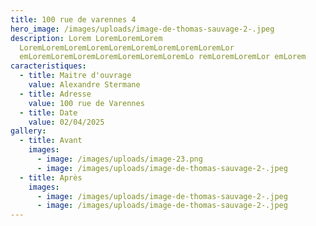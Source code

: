 ```yaml
---
title: 100 rue de varennes 4
hero_image: /images/uploads/image-de-thomas-sauvage-2-.jpeg
description: Lorem LoremLoremLorem
  LoremLoremLoremLoremLoremLoremLoremLoremLoremLor
  emLoremLoremLoremLoremLoremLoremLoremLo remLoremLoremLor emLorem
caracteristiques:
  - title: Maitre d'ouvrage
    value: Alexandre Stermane
  - title: Adresse
    value: 100 rue de Varennes
  - title: Date
    value: 02/04/2025
gallery:
  - title: Avant
    images:
      - image: /images/uploads/image-23.png
      - image: /images/uploads/image-de-thomas-sauvage-2-.jpeg
  - title: Après
    images:
      - image: /images/uploads/image-de-thomas-sauvage-2-.jpeg
      - image: /images/uploads/image-de-thomas-sauvage-2-.jpeg
---
```

